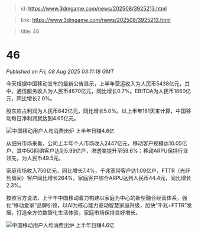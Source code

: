 > id: https://www.3dmgame.com/news/202508/3925213.html

> link: https://www.3dmgame.com/news/202508/3925213.html

> title: 46

# 46
_Published on Fri, 08 Aug 2025 03:11:18 GMT_

今天根据中国移动发布的最新公告显示，上半年营运收入为人民币5438亿元，其中，通信服务收入为人民币4670亿元，同比增长0.7%。EBITDA为人民币1860亿元，同比增长2.0%。

股东应占利润为人民币842亿元，同比增长5.0%。以上半年181天来计算，中国移动每日净利润就达到4.65亿元。

![中国移动用户人均消费出炉 上半年日赚4.6亿](https://img.3dmgame.com/uploads/images/news/20250808/1754622643_556567.png)

从细分市场来看，公司上半年个人市场收入2447亿元，移动客户规模达10.05亿户，其中5G网络客户达到5.99亿户，渗透率提升至59.6%；移动ARPU保持行业领先，为人民币49.5元。

家庭市场收入750亿元，同比增长7.4%，千兆宽带客户达1.09亿户，FTTR（光纤到房间）客户同比增长264%。家庭客户综合ARPU达到人民币44.4元，同比增长2.3%。

按照官方说法，上半年中国移动着力构建以家庭为中心的新型融合经营体系，强化“移动爱家”品牌引领，以AI为核心能力驱动智慧家庭升级，加快“千兆+FTTR”发展，打造全方位数智化生活体验，家庭市场保持良好增长。

![中国移动用户人均消费出炉 上半年日赚4.6亿](https://img.3dmgame.com/uploads/images/news/20250808/1754622652_773132.png)
